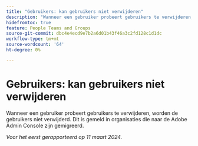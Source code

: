 ```yaml
---
title: "Gebruikers: kan gebruikers niet verwijderen"
description: "Wanneer een gebruiker probeert gebruikers te verwijderen, worden de gebruikers niet verwijderd. Dit is gemeld in organisaties die naar de Adobe Admin Console zijn gemigreerd."
hidefromtoc: true
feature: People Teams and Groups
source-git-commit: dbc4e4ecd9e7b2a6d01b43f46a3c2fd128c1d1dc
workflow-type: tm+mt
source-wordcount: '64'
ht-degree: 0%

---
```



# Gebruikers: kan gebruikers niet verwijderen

Wanneer een gebruiker probeert gebruikers te verwijderen, worden de gebruikers niet verwijderd. Dit is gemeld in organisaties die naar de Adobe Admin Console zijn gemigreerd.

_Voor het eerst gerapporteerd op 11 maart 2024._
